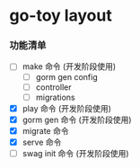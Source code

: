 # go-toy layout

### 功能清单

- [ ] make 命令 (开发阶段使用)
  - [ ] gorm gen config
  - [ ] controller
  - [ ] migrations
- [x] play 命令 (开发阶段使用)
- [x] gorm gen 命令 (开发阶段使用)
- [x] migrate 命令
- [x] serve 命令
- [ ] swag init 命令 (开发阶段使用)
